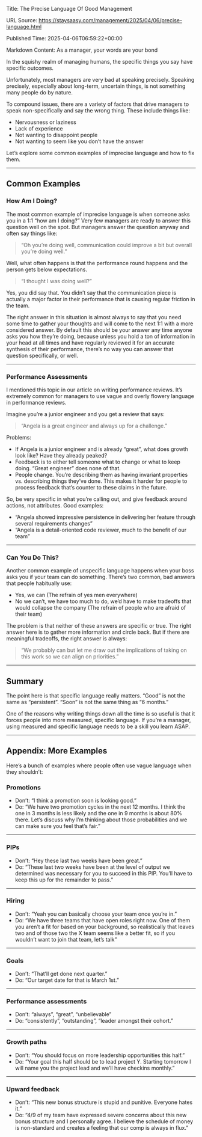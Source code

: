 Title: The Precise Language Of Good Management

URL Source: https://staysaasy.com/management/2025/04/06/precise-language.html

Published Time: 2025-04-06T06:59:22+00:00

Markdown Content:
As a manager, your words are your bond

In the squishy realm of managing humans, the specific things you say have specific outcomes.

Unfortunately, most managers are very bad at speaking precisely. Speaking precisely, especially about long-term, uncertain things, is not something many people do by nature.

To compound issues, there are a variety of factors that drive managers to speak non-specifically and say the wrong thing. These include things like:

*   Nervousness or laziness
*   Lack of experience
*   Not wanting to disappoint people
*   Not wanting to seem like you don’t have the answer

Let’s explore some common examples of imprecise language and how to fix them.

* * *

Common Examples
---------------

### How Am I Doing?

The most common example of imprecise language is when someone asks you in a 1:1 “how am I doing?” Very few managers are ready to answer this question well on the spot. But managers answer the question anyway and often say things like:

> “Oh you’re doing well, communication could improve a bit but overall you’re doing well.”

Well, what often happens is that the performance round happens and the person gets below expectations.

> “I thought I was doing well?”

Yes, you did say that. You didn’t say that the communication piece is actually a major factor in their performance that is causing regular friction in the team.

The right answer in this situation is almost always to say that you need some time to gather your thoughts and will come to the next 1:1 with a more considered answer. By default this should be your answer any time anyone asks you how they’re doing, because unless you hold a ton of information in your head at all times and have regularly reviewed it for an accurate synthesis of their performance, there’s no way you can answer that question specifically, or well.

* * *

### Performance Assessments

I mentioned this topic in our article on writing performance reviews. It’s extremely common for managers to use vague and overly flowery language in performance reviews.

Imagine you’re a junior engineer and you get a review that says:

> “Angela is a great engineer and always up for a challenge.”

Problems:

*   If Angela is a junior engineer and is already “great”, what does growth look like? Have they already peaked?
*   Feedback is to either tell someone what to change or what to keep doing. “Great engineer” does none of that.
*   People change. You’re describing them as having invariant properties vs. describing things they’ve done. This makes it harder for people to process feedback that’s counter to these claims in the future.

So, be very specific in what you’re calling out, and give feedback around actions, not attributes. Good examples:

*   “Angela showed impressive persistence in delivering her feature through several requirements changes”
*   “Angela is a detail-oriented code reviewer, much to the benefit of our team”

* * *

### Can You Do This?

Another common example of unspecific language happens when your boss asks you if your team can do something. There’s two common, bad answers that people habitually use:

*   Yes, we can (The refrain of yes men everywhere)
*   No we can’t, we have too much to do, we’d have to make tradeoffs that would collapse the company (The refrain of people who are afraid of their team)

The problem is that neither of these answers are specific or true. The right answer here is to gather more information and circle back. But if there are meaningful tradeoffs, the right answer is always:

> “We probably can but let me draw out the implications of taking on this work so we can align on priorities.”

* * *

Summary
-------

The point here is that specific language really matters. “Good” is not the same as “persistent”. “Soon” is not the same thing as “6 months.”

One of the reasons why writing things down all the time is so useful is that it forces people into more measured, specific language. If you’re a manager, using measured and specific language needs to be a skill you learn ASAP.

* * *

Appendix: More Examples
-----------------------

Here’s a bunch of examples where people often use vague language when they shouldn’t:

### Promotions

*   Don’t: “I think a promotion soon is looking good.”
*   Do: “We have two promotion cycles in the next 12 months. I think the one in 3 months is less likely and the one in 9 months is about 80% there. Let’s discuss why I’m thinking about those probabilities and we can make sure you feel that’s fair.”

* * *

### PIPs

*   Don’t: “Hey these last two weeks have been great.”
*   Do: “These last two weeks have been at the level of output we determined was necessary for you to succeed in this PIP. You’ll have to keep this up for the remainder to pass.”

* * *

### Hiring

*   Don’t: “Yeah you can basically choose your team once you’re in.”
*   Do: “We have three teams that have open roles right now. One of them you aren’t a fit for based on your background, so realistically that leaves two and of those two the X team seems like a better fit, so if you wouldn’t want to join that team, let’s talk”

* * *

### Goals

*   Don’t: “That’ll get done next quarter.”
*   Do: “Our target date for that is March 1st.”

* * *

### Performance assessments

*   Don’t: “always”, “great”, “unbelievable”
*   Do: “consistently”, “outstanding”, “leader amongst their cohort.”

* * *

### Growth paths

*   Don’t: “You should focus on more leadership opportunities this half.”
*   Do: “Your goal this half should be to lead project Y. Starting tomorrow I will name you the project lead and we’ll have checkins monthly.”

* * *

### Upward feedback

*   Don’t: “This new bonus structure is stupid and punitive. Everyone hates it.”
*   Do: “4/9 of my team have expressed severe concerns about this new bonus structure and I personally agree. I believe the schedule of money is non-standard and creates a feeling that our comp is always in flux.”
